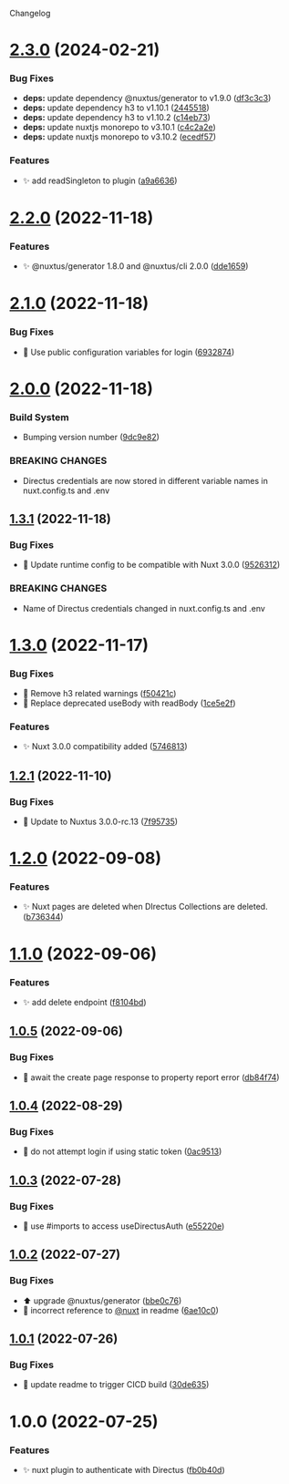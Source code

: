 Changelog

# [2.3.0](https://github.com/nuxtus/nuxt-module/compare/v2.2.0...v2.3.0) (2024-02-21)


### Bug Fixes

* **deps:** update dependency @nuxtus/generator to v1.9.0 ([df3c3c3](https://github.com/nuxtus/nuxt-module/commit/df3c3c386c4aa6eb14dd0a7f368b1c84755b648c))
* **deps:** update dependency h3 to v1.10.1 ([2445518](https://github.com/nuxtus/nuxt-module/commit/2445518db27a5aebb89e7d3dc17e5ea481878a65))
* **deps:** update dependency h3 to v1.10.2 ([c14eb73](https://github.com/nuxtus/nuxt-module/commit/c14eb733d86aed3f8fb901cb78b8be08a036faba))
* **deps:** update nuxtjs monorepo to v3.10.1 ([c4c2a2e](https://github.com/nuxtus/nuxt-module/commit/c4c2a2ee8480219738bcaf784949a07e108a9095))
* **deps:** update nuxtjs monorepo to v3.10.2 ([ecedf57](https://github.com/nuxtus/nuxt-module/commit/ecedf57735413b766677f175f35f4a74e55140bd))


### Features

* :sparkles: add readSingleton to plugin ([a9a6636](https://github.com/nuxtus/nuxt-module/commit/a9a66361b9adba8ad3cbcd67b96b00e66d603af1))

# [2.2.0](https://github.com/nuxtus/nuxt-module/compare/v2.1.0...v2.2.0) (2022-11-18)


### Features

* :sparkles: @nuxtus/generator 1.8.0 and @nuxtus/cli 2.0.0 ([dde1659](https://github.com/nuxtus/nuxt-module/commit/dde1659d0245722d3989747c66affb026ee326c1))

# [2.1.0](https://github.com/nuxtus/nuxt-module/compare/v2.0.0...v2.1.0) (2022-11-18)


### Bug Fixes

* :bug: Use public configuration variables for login ([6932874](https://github.com/nuxtus/nuxt-module/commit/6932874319e40e639f527233a6c68fbbb43bc9ac))

# [2.0.0](https://github.com/nuxtus/nuxt-module/compare/v1.3.1...v2.0.0) (2022-11-18)


### Build System

* Bumping version number ([9dc9e82](https://github.com/nuxtus/nuxt-module/commit/9dc9e82047e02dd4a7b2a95228cf57d3b94fe906))


### BREAKING CHANGES

* Directus credentials are now stored in different variable names in nuxt.config.ts and .env

## [1.3.1](https://github.com/nuxtus/nuxt-module/compare/v1.3.0...v1.3.1) (2022-11-18)


### Bug Fixes

* :bug: Update runtime config to be compatible with Nuxt 3.0.0 ([9526312](https://github.com/nuxtus/nuxt-module/commit/9526312de802c04ba8601b647cb8fb839a2b651e))


### BREAKING CHANGES

* Name of Directus credentials changed in nuxt.config.ts and .env

# [1.3.0](https://github.com/nuxtus/nuxt-module/compare/v1.2.1...v1.3.0) (2022-11-17)


### Bug Fixes

* :bug: Remove h3 related warnings ([f50421c](https://github.com/nuxtus/nuxt-module/commit/f50421c42892d1589a3790b006f434d31ef44cbd))
* :bug: Replace deprecated useBody with readBody ([1ce5e2f](https://github.com/nuxtus/nuxt-module/commit/1ce5e2fe6c6b6bc50af1e290c8ba16bd615f316a))


### Features

* :sparkles: Nuxt 3.0.0 compatibility added ([5746813](https://github.com/nuxtus/nuxt-module/commit/5746813db8b5bce6430dbf213276af842e74f043))

## [1.2.1](https://github.com/nuxtus/nuxt-module/compare/v1.2.0...v1.2.1) (2022-11-10)


### Bug Fixes

* :bug: Update to Nuxtus 3.0.0-rc.13 ([7f95735](https://github.com/nuxtus/nuxt-module/commit/7f957358f17154107dae8c2072f083037cf63f45))

# [1.2.0](https://github.com/nuxtus/nuxt-module/compare/v1.1.0...v1.2.0) (2022-09-08)


### Features

* :sparkles: Nuxt pages are deleted when DIrectus Collections are deleted. ([b736344](https://github.com/nuxtus/nuxt-module/commit/b736344d3cf885cd9063bd11a0409f7aec141ad2))

# [1.1.0](https://github.com/nuxtus/nuxt-module/compare/v1.0.5...v1.1.0) (2022-09-06)


### Features

* :sparkles: add delete endpoint ([f8104bd](https://github.com/nuxtus/nuxt-module/commit/f8104bd602dc13efe31ef63df836ca1c6c9ba99c))

## [1.0.5](https://github.com/nuxtus/nuxt-module/compare/v1.0.4...v1.0.5) (2022-09-06)


### Bug Fixes

* :bug: await the create page response to property report error ([db84f74](https://github.com/nuxtus/nuxt-module/commit/db84f744837af67c4688e5b37ade3a38ad37cbbc))

## [1.0.4](https://github.com/nuxtus/nuxt-module/compare/v1.0.3...v1.0.4) (2022-08-29)


### Bug Fixes

* :bug: do not attempt login if using static token ([0ac9513](https://github.com/nuxtus/nuxt-module/commit/0ac95134ba549d71ed20a4d1c58708aab5e258b5))

## [1.0.3](https://github.com/nuxtus/nuxt-module/compare/v1.0.2...v1.0.3) (2022-07-28)


### Bug Fixes

* :bug: use #imports to access useDirectusAuth ([e55220e](https://github.com/nuxtus/nuxt-module/commit/e55220e1dcac457837d44746876f619d255cf692))

## [1.0.2](https://github.com/nuxtus/nuxt-module/compare/v1.0.1...v1.0.2) (2022-07-27)


### Bug Fixes

* :arrow_up: upgrade @nuxtus/generator ([bbe0c76](https://github.com/nuxtus/nuxt-module/commit/bbe0c76933c6bf19df400c036e7ab57ba5d3de0b))
* :memo: incorrect reference to [@nuxt](https://github.com/nuxt) in readme ([6ae10c0](https://github.com/nuxtus/nuxt-module/commit/6ae10c039512c42b07cd9354af0f0bfef5271c1c))

## [1.0.1](https://github.com/nuxtus/nuxt-module/compare/v1.0.0...v1.0.1) (2022-07-26)


### Bug Fixes

* :green_heart: update readme to trigger CICD build ([30de635](https://github.com/nuxtus/nuxt-module/commit/30de635795baad0d35101fa47c17578060c1c750))

# 1.0.0 (2022-07-25)


### Features

* :sparkles: nuxt plugin to authenticate with Directus ([fb0b40d](https://github.com/nuxtus/nuxt-module/commit/fb0b40d3ad81846d9c0bc87b87dbdf0a1c148c8f))
